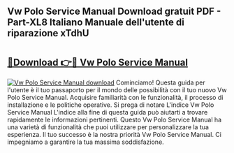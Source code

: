 ## Vw Polo Service Manual Download gratuit PDF - Part-XL8 Italiano Manuale dell'utente di riparazione xTdhU

# <h2><a href="http://dffeiu.blite.top/?on=Vw+Polo+Service+Manual">🔗Download 👉🔴 Vw Polo Service Manual</a></h2>

[![Vw Polo Service Manual download](https://i.imgur.com/lujVjoI.png)](http://dffeiu.blite.top/?on=Vw+Polo+Service+Manual)
Cominciamo! Questa guida per l'utente è il tuo passaporto per il mondo delle possibilità con il tuo nuovo Vw Polo Service Manual. Acquisire familiarità con le funzionalità, il processo di installazione e le politiche operative. Si prega di notare L'indice Vw Polo Service Manual L'indice alla fine di questa guida può aiutarti a trovare rapidamente le informazioni pertinenti. Questo Vw Polo Service Manual ha una varietà di funzionalità che puoi utilizzare per personalizzare la tua esperienza. Il tuo successo è la nostra priorità Vw Polo Service Manual. Ci impegniamo a garantire la tua massima soddisfazione.
